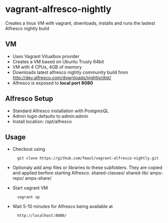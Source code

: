 vagrant-alfresco-nightly
========================

Creates a linux VM with vagrant, downloads, installs and runs the lastest Alfresco nightly build

VM
---
- Uses Vagrant Vitualbox provider
- Creates a VM based on Ubuntu Trusty 64bit
- VM with 4 CPUs, 4GB of memory
- Downloads latest alfresco nightly community build from http://dev.alfresco.com/downloads/nightly/dist/
- Alfresco is exposed to **local port 8080**

Alfresco Setup
---
- Standard Alfresco installation with PostgresQL
- Admin login defaults to admin:admin
- Install location: /opt/alfresco

Usage
---
- Checkout using 
    
        git clone https://github.com/fmaul/vagrant-alfresco-nightly.git
        
- Optionaly add amp files or libraries to these subfolders. They are copied and applied berfore starting Alfresco.
        shared-classes/
        shared-lib/
        amps-repo/
        amps-share/

- Start vagrant VM

        vagrant up
        
- Wait 5-10 minutes for Alfresco being available at

        http://localhost:8080/
        






